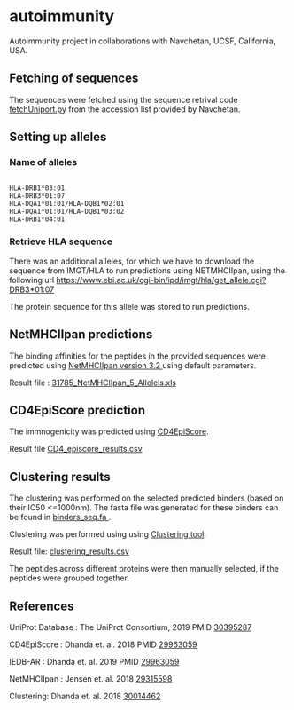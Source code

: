 # autoimmunity
Autoimmunity project in collaborations with Navchetan, UCSF, California, USA. 

## Fetching of sequences 
The sequences were fetched using the sequence retrival code <a href="fetchUniport.py">fetchUniport.py</a> from the accession list provided by Navchetan. 

## Setting up alleles 

### Name of alleles

```console
  
HLA-DRB1*03:01
HLA-DRB3*01:07
HLA-DQA1*01:01/HLA-DQB1*02:01	
HLA-DQA1*01:01/HLA-DQB1*03:02
HLA-DRB1*04:01
```

### Retrieve HLA sequence 
There was an additional alleles, for which we have to download the sequence from IMGT/HLA to run predictions using NETMHCIIpan, using the following url <a href="https://www.ebi.ac.uk/cgi-bin/ipd/imgt/hla/get_allele.cgi?DRB3*01:07"> https://www.ebi.ac.uk/cgi-bin/ipd/imgt/hla/get_allele.cgi?DRB3*01:07</a>

The protein sequence for this allele was stored to run predictions. 

## NetMHCIIpan predictions
The binding affinities for the peptides in the provided sequences were predicted using <a href="http://www.cbs.dtu.dk/services/NetMHCIIpan/"> NetMHCIIpan version 3.2 </a> using default parameters. 

Result file : <a href="updated_data/31785_NetMHCIIpan_5_Allelels.xls">31785_NetMHCIIpan_5_Allelels.xls </a>

## CD4EpiScore prediction 
The immnogenicity was predicted using <a href="http://tools.iedb.org/CD4episcore/" > CD4EpiScore</a>. 
  
Result file <a href="updated_data/CD4_episcore_results.csv">CD4_episcore_results.csv</a>

## Clustering results
The clustering was performed on the selected predicted binders (based on their IC50 <=1000nm). The fasta file was generated for these binders can be found in  <a href="updated_data/binders_seq.fa">binders_seq.fa </a>. 

Clustering was performed using using <a href="http://tools.iedb.org/cluster/" > Clustering tool</a>.

Result file:  <a href="updated_data/clustering_results.csv">clustering_results.csv </a>

The peptides across different proteins were then manually selected, if the peptides were grouped together.
 
## References
UniProt Database : The UniProt Consortium, 2019 PMID <a href="https://www.ncbi.nlm.nih.gov/pubmed/30395287">  30395287 </a>

CD4EpiScore : Dhanda et. al. 2018 PMID <a  href="https://www.ncbi.nlm.nih.gov/pubmed/29963059"> 29963059</a>

IEDB-AR : Dhanda et. al. 2019 PMID <a  href="https://www.ncbi.nlm.nih.gov/pubmed/29963059"> 29963059</a>

NetMHCIIpan : Jensen et. al. 2018  <a  href="https://www.ncbi.nlm.nih.gov/pubmed/29315598"> 29315598</a>

Clustering: Dhanda et. al. 2018 <a href="https://pubmed.ncbi.nlm.nih.gov/30014462/"> 30014462</a>

